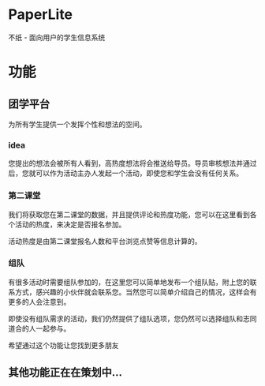 # PaperLite
不纸 - 面向用户的学生信息系统

# 功能
## 团学平台
为所有学生提供一个发挥个性和想法的空间。
### idea
您提出的想法会被所有人看到，高热度想法将会推送给导员。导员审核想法并通过后，您就可以作为活动主办人发起一个活动，即使您和学生会没有任何关系。
### 第二课堂
我们将获取您在第二课堂的数据，并且提供评论和热度功能，您可以在这里看到各个活动的热度，来决定是否报名参加。

活动热度是由第二课堂报名人数和平台浏览点赞等信息计算的。

### 组队
有很多活动时需要组队参加的，在这里您可以简单地发布一个组队贴，附上您的联系方式，感兴趣的小伙伴就会联系您。当然您可以简单介绍自己的情况，这样会有更多的人会注意到。

即使没有组队需求的活动，我们仍然提供了组队选项，您仍然可以选择组队和志同道合的人一起参与。

希望通过这个功能让您找到更多朋友

## 其他功能正在在策划中...